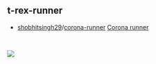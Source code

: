 ## t-rex-runner

- [shobhitsingh29](https://github.com/shobhitsingh29)/[corona-runner](https://github.com/shobhitsingh29/corona-runner) [Corona runner](https://dealsium.com/) 
<br>

![](assets/corona-runner.gif)



